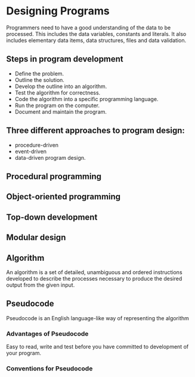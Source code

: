 # Designing Programs

Programmers need to have a good understanding of the data to be processed. This includes the data variables, constants and literals. It also includes elementary data items, data structures, files and data validation.

## Steps in program development

* Define the problem.
* Outline the solution.
* Develop the outline into an algorithm.
* Test the algorithm for correctness.
* Code the algorithm into a specific programming language.
* Run the program on the computer.
* Document and maintain the program.

## Three different approaches to program design:

* procedure-driven
* event-driven
* data-driven program design.

## Procedural programming

## Object-oriented programming

## Top-down development

## Modular design

## Algorithm

An algorithm is a set of detailed, unambiguous and ordered instructions developed to describe the processes necessary to produce the desired output from the given input.

## Pseudocode

Pseudocode is an English language-like way of representing the algorithm

### Advantages of Pseudocode

Easy to read, write and test before you have committed to development of your program.

### Conventions for Pseudocode

